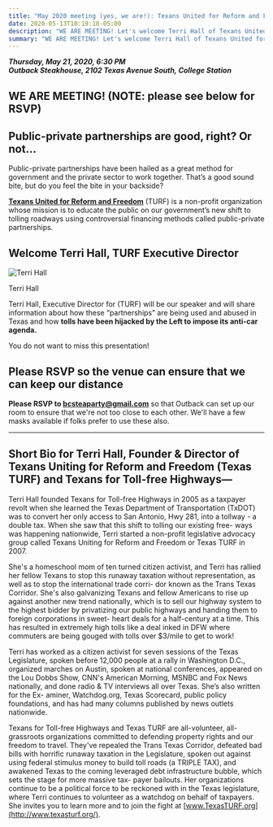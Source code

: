```yaml
---
title: "May 2020 meeting (yes, we are!): Texans United for Reform and Freedom"
date: 2020-05-13T10:19:18-05:00
description: "WE ARE MEETING! Let's welcome Terri Hall of Texans United for Reform and Freedom (TURF). Please RSVP!"
summary: "WE ARE MEETING! Let's welcome Terri Hall of Texans United for Reform and Freedom (TURF). Please RSVP!"
---
```


**_Thursday, May 21, 2020, 6:30 PM_**  
**_<strong><span class="hilite">Outback Steakhouse</span></strong>, 2102 Texas Avenue South, College Station_**

## WE ARE MEETING! (NOTE: please see below for RSVP)  

## Public-private partnerships are good, right? Or not...

Public-private partnerships have been hailed as a great method for government and the private sector to work together. That’s a good sound bite, but do you feel the bite in your backside?  

**[Texans United for Reform and Freedom](http://www.texasturf.org/)** (TURF) is a non-profit organization whose mission is to educate the public on our government’s new shift to tolling roadways using controversial financing methods called public-private partnerships.  

## Welcome Terri Hall, TURF Executive Director

<div class="align-right">
<img src="/img/Terri-Hall-photo.jpg" alt="Terri Hall">  
<p>Terri Hall</p>
</div>

Terri Hall, Executive Director for (TURF) will be our speaker and will share information about how these “partnerships” are being used and abused in Texas and how **tolls have been hijacked by the Left to impose its anti-car agenda.**  

You do not want to miss this presentation!

## Please RSVP so the venue can ensure that we can keep our distance

**Please RSVP to <bcsteaparty@gmail.com>** so that Outback can set up our room to ensure that we're not too close to each other. We'll have a few masks available if folks prefer to use these also. 

---

## Short Bio for Terri Hall, Founder & Director of Texans Uniting for Reform and Freedom (Texas TURF) and Texans for Toll-free Highways—

Terri Hall founded Texans for Toll-free Highways in 2005 as a taxpayer revolt when she learned the Texas Department of Transportation (TxDOT) was to convert her only access to San Antonio, Hwy 281, into a tollway - a double tax. When she saw that this shift to tolling our existing free- ways was happening nationwide, Terri started a non-profit legislative advocacy group
called Texans Uniting for Reform and Freedom or Texas TURF in 2007.  

She's a homeschool mom of ten turned citizen activist, and Terri has rallied her fellow Texans to stop this runaway taxation without representation, as well as to stop the international trade corri- dor known as the Trans Texas Corridor. She's also galvanizing Texans and fellow Americans to rise up against another new trend nationally, which is to sell our highway system to the highest bidder by privatizing our public highways and handing them to foreign corporations in sweet- heart deals for a half-century at a time. This has resulted in extremely high tolls like a deal inked in DFW where commuters are being gouged with tolls over $3/mile to get to work!  

Terri has worked as a citizen activist for seven sessions of the Texas Legislature, spoken before 12,000 people at a rally in Washington D.C., organized marches on Austin, spoken at national conferences, appeared on the Lou Dobbs Show, CNN's American Morning, MSNBC and Fox News nationally, and done radio & TV interviews all over Texas. She’s also written for the Ex- aminer, Watchdog.org, Texas Scorecard, public policy foundations, and has had many columns published by news outlets nationwide.  

Texans for Toll-free Highways and Texas TURF are all-volunteer, all-grassroots organizations committed to defending property rights and our freedom to travel. They've repealed the Trans Texas Corridor, defeated bad bills with horrific runaway taxation in the Legislature, spoken out against using federal stimulus money to build toll roads (a TRIPLE TAX), and awakened Texas to the coming leveraged debt infrastructure bubble, which sets the stage for more massive tax- payer bailouts. Her organizations continue to be a political force to be reckoned with in the Texas legislature, where Terri continues to volunteer as a watchdog on behalf of taxpayers. She invites you to learn more and to join the fight at [www.TexasTURF.org](http://www.texasturf.org/).



